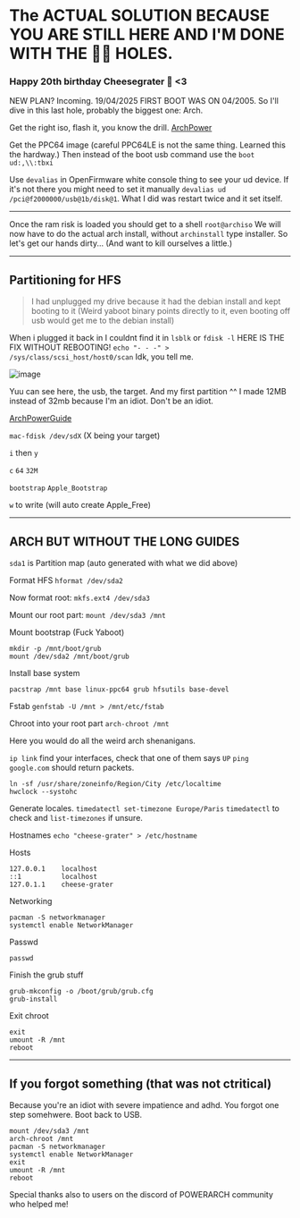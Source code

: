 # The ACTUAL SOLUTION BECAUSE YOU ARE STILL HERE AND I'M DONE WITH THE 🐰🐇 HOLES. 
### Happy 20th birthday Cheesegrater 🧀 <3

NEW PLAN? Incoming. 19/04/2025 FIRST BOOT WAS ON 04/2005. 
So I'll dive in this last hole, probably the biggest one: Arch. 

Get the right iso, flash it, you know the drill. 
[ArchPower](https://archlinuxpower.org/)

Get the PPC64 image (careful PPC64LE is not the same thing. Learned this the hardway.)
Then instead of the boot usb command use the `boot ud:,\\:tbxi` 

Use `devalias` in OpenFirmware white console thing to see your ud device. 
If it's not there you might need to set it manually `devalias ud /pci@f2000000/usb@1b/disk@1`. 
What I did was restart twice and it set itself. 

---

Once the ram risk is loaded you should get to a shell `root@archiso`
We will now have to do the actual arch install, without `archinstall` type installer. 
So let's get our hands dirty... (And want to kill ourselves a little.)

----

## Partitioning for HFS
> I had unplugged my drive because it had the debian install and kept booting to it (Weird yaboot binary points directly to it, even booting off usb would get me to the debian install)

When i plugged it back in I couldnt find it in `lsblk` or `fdisk -l`
HERE IS THE FIX WITHOUT REBOOTING!
`echo "- - -" > /sys/class/scsi_host/host0/scan` Idk, you tell me. 

![image](https://github.com/user-attachments/assets/9fcda476-fb02-4d12-a44f-d85f02054a2b)

Yuu can see here, the usb, the target. And my first partition ^^ I made 12MB instead of 32mb because I'm an idiot. Don't be an idiot. 

[ArchPowerGuide](https://github.com/kth5/archpower/wiki/Installation-%7C--NewWorld-PowerMac-with-Grub)

`mac-fdisk /dev/sdX` (X being your target) 

`i` then `y`

`c` `64` `32M` 

`bootstrap` `Apple_Bootstrap`

`w` to write (will auto create Apple_Free) 

-----

## ARCH BUT WITHOUT THE LONG GUIDES 

`sda1` is Partition map (auto generated with what we did above) 

Format HFS 
`hformat /dev/sda2`

Now format root:
`mkfs.ext4 /dev/sda3`

Mount our root part:
`mount /dev/sda3 /mnt`

Mount bootstrap (Fuck Yaboot) 
``` 
mkdir -p /mnt/boot/grub
mount /dev/sda2 /mnt/boot/grub
```

Install base system
```
pacstrap /mnt base linux-ppc64 grub hfsutils base-devel
```
Fstab
`genfstab -U /mnt > /mnt/etc/fstab`

Chroot into your root part
`arch-chroot /mnt`

Here you would do all the weird arch shenanigans.

`ip link` find your interfaces, check that one of them says `UP`
`ping google.com` should return packets. 

```
ln -sf /usr/share/zoneinfo/Region/City /etc/localtime
hwclock --systohc
```

Generate locales. 
`timedatectl set-timezone Europe/Paris`
`timedatectl` to check and `list-timezones` if unsure. 

Hostnames
`
echo "cheese-grater" > /etc/hostname
`

Hosts
```
127.0.0.1    localhost
::1          localhost
127.0.1.1    cheese-grater
```

Networking

```
pacman -S networkmanager
systemctl enable NetworkManager
```

Passwd
```
passwd
```

Finish the grub stuff
```
grub-mkconfig -o /boot/grub/grub.cfg
grub-install
```

Exit chroot
```
exit
umount -R /mnt
reboot
```

-------

## If you forgot something (that was not ctritical)  

Because you're an idiot with severe impatience and adhd. You forgot one step somehwere. 
Boot back to USB. 

```
mount /dev/sda3 /mnt
arch-chroot /mnt
pacman -S networkmanager
systemctl enable NetworkManager
exit
umount -R /mnt
reboot
```

Special thanks also to users on the discord of POWERARCH community who helped me! 

